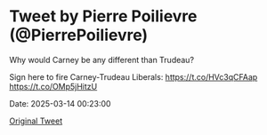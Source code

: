 # Tweet by Pierre Poilievre (@PierrePoilievre)

Why would Carney be any different than Trudeau?

Sign here to fire Carney-Trudeau Liberals: https://t.co/HVc3qCFAap https://t.co/OMp5jHitzU

Date: 2025-03-14 00:23:00

[Original Tweet](https://x.com/PierrePoilievre/status/1900341857034338760)
